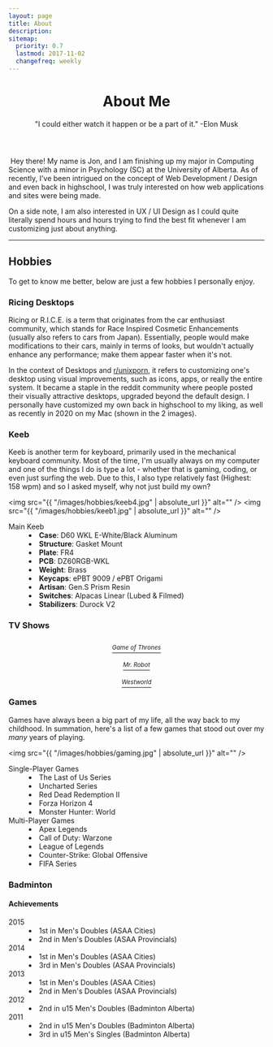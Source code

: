 ```yaml
---
layout: page
title: About
description:
sitemap:
  priority: 0.7
  lastmod: 2017-11-02
  changefreq: weekly
---
```


<header class="major">
	<h1>About Me</h1>
	<p>"I could either watch it happen or be a part of it." -Elon Musk</p>
</header>
<span class="image right"><img src="{{ "/images/baby.png" | absolute_url }}" alt="" /></span>
Hey there! My name is Jon, and I am finishing up my major in Computing Science with a minor in Psychology (SC) at the University of Alberta. As of recently, I've been intrigued on the concept of Web Development / Design and even back in highschool, I was truly interested on how web applications and sites were being made.

On a side note, I am also interested in UX / UI Design as I could quite literally spend hours and hours trying to find the best fit whenever I am customizing just about anything.

<hr />

## Hobbies

To get to know me better, below are just a few hobbies I personally enjoy.

### Ricing Desktops

<p><span class="image left"><img src="{{ "/images/hobbies/rice_1.png" | absolute_url }}" alt="" /></span>Ricing or R.I.C.E. is a term that originates from the car enthusiast community, which stands for Race Inspired Cosmetic Enhancements (usually also refers to cars from Japan). Essentially, people would make modifications to their cars, mainly in terms of looks, but wouldn't actually enhance any performance; make them appear faster when it's not.</p>
<p><span class="image right"><img src="{{ "/images/hobbies/rice_2.png" | absolute_url }}" alt="" /></span>In the context of Desktops and <a href="https://www.reddit.com/r/unixporn/">r/unixporn</a>, it refers to customizing one's desktop using visual improvements, such as icons, apps, or really the entire system. It became a staple in the reddit community where people posted their visually attractive desktops, upgraded beyond the default design. I personally have customized my own back in highschool to my liking, as well as recently in 2020 on my Mac (shown in the 2 images).</p>

### Keeb

Keeb is another term for keyboard, primarily used in the mechanical keyboard community. Most of the time, I'm usually always on my computer and one of the things I do is type a lot - whether that is gaming, coding, or even just surfing the web. Due to this, I also type relatively fast (Highest: 158 wpm) and so I asked myself, why not just build my own?

<span class="image left"><img src="{{ "/images/hobbies/keeb4.jpg" | absolute_url }}" alt="" /></span>
<span class="image left"><img src="{{ "/images/hobbies/keeb1.jpg" | absolute_url }}" alt="" /></span>

<dl>
	<dt>Main Keeb</dt>
    <dd>
    	<li><strong>Case</strong>: D60 WKL E-White/Black Aluminum</li>
		<li><strong>Structure</strong>: Gasket Mount</li>
    	<li><strong>Plate</strong>: FR4</li>
    	<li><strong>PCB</strong>: DZ60RGB-WKL</li>
		<li><strong>Weight</strong>: Brass</li>
    	<li><strong>Keycaps</strong>: ePBT 9009 / ePBT Origami</li>
		<li><strong>Artisan</strong>: Gen.S Prism Resin</li>
    	<li><strong>Switches</strong>: Alpacas Linear (Lubed & Filmed)</li>
    	<li><strong>Stabilizers</strong>: Durock V2</li>
    </dd>

</dl>

### TV Shows

<div class="box alt">
	<div class="row 50% uniform">
		<div class="4u"><span class="image fit"><a href="https://www.imdb.com/title/tt0944947/" class="image main"><img src="{{ "/images/hobbies/got.png" | absolute_url }}" alt="" /><figcaption class="caption" style="text-align:center; display:table; max-width:60%; margin: 10px auto;"><sup><i>Game of Thrones</i></sup></figcaption></a></span></div>
		<div class="4u"><span class="image fit"><a href="https://www.imdb.com/title/tt4158110/" class="image main"><img src="{{ "/images/hobbies/robot.jpg" | absolute_url }}" alt="" /><figcaption class="caption" style="text-align:center; display:table; max-width:60%; margin: 10px auto;"><sup><i>Mr. Robot</i></sup></figcaption></a></span></div>
		<div class="4u$"><span class="image fit"><a href="https://www.imdb.com/title/tt0475784/" class="image main"><img src="{{ "/images/hobbies/ww.jpg" | absolute_url }}" alt="" /><figcaption class="caption" style="text-align:center; display:table; max-width:60%; margin: 10px auto;"><sup><i>Westworld</i></sup></figcaption></a></span></div>
	</div>
</div>

### Games

Games have always been a big part of my life, all the way back to my childhood. In summation, here's a list of a few games that stood out over my _many_ years of playing.

<span class="image left"><img src="{{ "/images/hobbies/gaming.jpg" | absolute_url }}" alt="" /></span>

<dl>
	<dt>Single-Player Games</dt>
	<dd>
		<li>The Last of Us Series</li>
		<li>Uncharted Series</li>
		<li>Red Dead Redemption II</li>
		<li>Forza Horizon 4</li>
		<li>Monster Hunter: World</li>
	</dd>
	<dt>Multi-Player Games</dt>
	<dd>
		<li>Apex Legends</li>
		<li>Call of Duty: Warzone</li>
		<li>League of Legends</li>
		<li>Counter-Strike: Global Offensive</li>
		<li>FIFA Series</li>
	</dd>
</dl>

### Badminton

#### Achievements

<dl>
	<dt>2015</dt>
	<span class="image right"><img src="{{ "/images/hobbies/baddy.jpg" | absolute_url }}" alt="" /></span>
	<dd>
		<li>1st in Men's Doubles (ASAA Cities)</li>
		<li>2nd in Men's Doubles (ASAA Provincials)</li>
	</dd>
	<dt>2014</dt>
	<dd>
		<li>1st in Men's Doubles (ASAA Cities)</li>
		<li>3rd in Men's Doubles (ASAA Provincials)</li>
	</dd>
	<dt>2013</dt>
	<dd>
		<li>1st in Men's Doubles (ASAA Cities)</li>
		<li>2nd in Men's Doubles (ASAA Provincials)</li>
	</dd>
	<dt>2012</dt>
	<dd>
		<li>2nd in u15 Men's Doubles (Badminton Alberta)</li>
	</dd>
	<dt>2011</dt>
	<dd>
		<li>2nd in u15 Men's Doubles (Badminton Alberta)</li>
		<li>3rd in u15 Men's Singles (Badminton Alberta)</li>
	</dd>
</dl>
